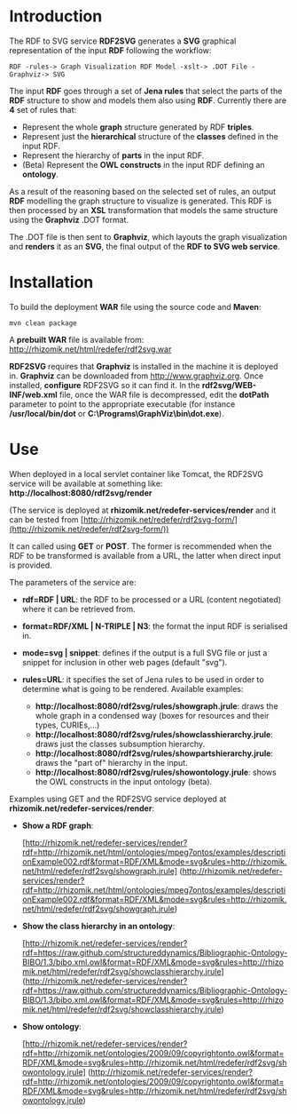 # Introduction

The RDF to SVG service **RDF2SVG** generates a **SVG** graphical representation of the input **RDF** following the workflow:

    RDF -rules-> Graph Visualization RDF Model -xslt-> .DOT File -Graphviz-> SVG

The input **RDF** goes through a set of **Jena rules** that select the parts of the **RDF** structure to show and models them also using **RDF**. Currently there are **4** set of rules that:
 
* Represent the whole **graph** structure generated by RDF **triples**.
* Represent just the **hierarchical** structure of the **classes** defined in the input RDF.
* Represent the hierarchy of **parts** in the input RDF.
* (Beta) Represent the **OWL constructs** in the input RDF defining an **ontology**.

As a result of the reasoning based on the selected set of rules, an output **RDF** modelling the graph structure to visualize is generated. This RDF is then processed by an **XSL** transformation that models the same structure using the **Graphviz** .DOT format. 

The .DOT file is then sent to **Graphviz**, which layouts the graph visualization and **renders** it as an **SVG**, the final output of the **RDF to SVG web service**.

# Installation

To build the deployment **WAR** file using the source code and **Maven**:

    mvn clean package
    
A **prebuilt WAR** file is available from: http://rhizomik.net/html/redefer/rdf2svg.war

**RDF2SVG** requires that **Graphviz** is installed in the machine it is deployed in. **Graphviz** can be downloaded 
from http://www.graphviz.org. Once installed, **configure** RDF2SVG so it can find it. In the 
**rdf2svg/WEB-INF/web.xml** file, once the WAR file is decompressed, edit the **dotPath** parameter to point
to the appropriate executable (for instance **/usr/local/bin/dot** or **C:\\Programs\\GraphViz\\bin\\dot.exe**).


# Use

When deployed in a local servlet container like Tomcat, the RDF2SVG service will be available at something like: **http://localhost:8080/rdf2svg/render**

(The service is deployed at **rhizomik.net/redefer-services/render** and it can be tested from [http://rhizomik.net/redefer/rdf2svg-form/](http://rhizomik.net/redefer/rdf2svg-form/))

It can called using **GET** or **POST**. The former is recommended when the RDF to be transformed is available from a URL, the latter when direct input is provided.

The parameters of the service are:

*   **rdf=RDF | URL**: the RDF to be processed or a URL (content negotiated) where it can be retrieved from.
*   **format=RDF/XML | N-TRIPLE | N3**: the format the input RDF is serialised in.
*   **mode=svg | snippet**: defines if the output is a full SVG file or just a snippet for inclusion in other web pages (default "svg").
*   **rules=URL**: it specifies the set of Jena rules to be used in order to determine what is going to be rendered. Available examples:

    * **http://localhost:8080/rdf2svg/rules/showgraph.jrule**: draws the whole graph in a condensed way (boxes for resources and their types, CURIEs,...)
    * **http://localhost:8080/rdf2svg/rules/showclasshierarchy.jrule**: draws just the classes subsumption hierarchy.
    * **http://localhost:8080/rdf2svg/rules/showpartshierarchy.jrule**: draws the "part of" hierarchy in the input.
    * **http://localhost:8080/rdf2svg/rules/showontology.jrule**: shows the OWL constructs in the input ontology (beta).

Examples using GET and the RDF2SVG service deployed at **rhizomik.net/redefer-services/render**:

*   **Show a RDF graph**:
    
    [http://rhizomik.net/redefer-services/render?rdf=http://rhizomik.net/html/ontologies/mpeg7ontos/examples/descriptionExample002.rdf&format=RDF/XML&mode=svg&rules=http://rhizomik.net/html/redefer/rdf2svg/showgraph.jrule]
    (http://rhizomik.net/redefer-services/render?rdf=http://rhizomik.net/html/ontologies/mpeg7ontos/examples/descriptionExample002.rdf&format=RDF/XML&mode=svg&rules=http://rhizomik.net/html/redefer/rdf2svg/showgraph.jrule)

*   **Show the class hierarchy in an ontology**:
    
    [http://rhizomik.net/redefer-services/render?rdf=https://raw.github.com/structureddynamics/Bibliographic-Ontology-BIBO/1.3/bibo.xml.owl&format=RDF/XML&mode=svg&rules=http://rhizomik.net/html/redefer/rdf2svg/showclasshierarchy.jrule]
    (http://rhizomik.net/redefer-services/render?rdf=https://raw.github.com/structureddynamics/Bibliographic-Ontology-BIBO/1.3/bibo.xml.owl&format=RDF/XML&mode=svg&rules=http://rhizomik.net/html/redefer/rdf2svg/showclasshierarchy.jrule)
    
*   **Show ontology**:
    
    [http://rhizomik.net/redefer-services/render?rdf=http://rhizomik.net/ontologies/2009/09/copyrightonto.owl&format=RDF/XML&mode=svg&rules=http://rhizomik.net/html/redefer/rdf2svg/showontology.jrule]
    (http://rhizomik.net/redefer-services/render?rdf=http://rhizomik.net/ontologies/2009/09/copyrightonto.owl&format=RDF/XML&mode=svg&rules=http://rhizomik.net/html/redefer/rdf2svg/showontology.jrule)
